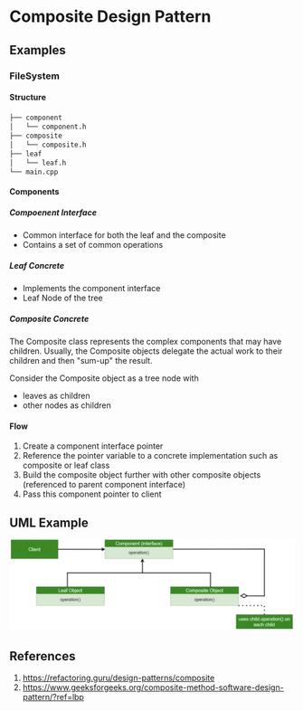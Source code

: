 # Composite Design Pattern

## Examples

### FileSystem

#### Structure
```
├── component
│   └── component.h
├── composite
│   └── composite.h
├── leaf
│   └── leaf.h
└── main.cpp
```

#### Components

##### Compoenent Interface
- Common interface for both the leaf and the composite
- Contains a set of common operations

##### Leaf Concrete
- Implements the component interface
- Leaf Node of the tree

##### Composite Concrete
The Composite class represents the complex components that may have children.
Usually, the Composite objects delegate the actual work to their children and
then "sum-up" the result.

Consider the Composite object as a tree node with
- leaves as children
- other nodes as children

#### Flow
1. Create a component interface pointer
2. Reference the pointer variable to a concrete implementation such as composite or leaf class
3. Build the composite object further with other composite objects (referenced to parent component interface)
4. Pass this component pointer to client


## UML Example
![UML Composite](../../imgs/uml-composite.png)

## References
1. https://refactoring.guru/design-patterns/composite
2. https://www.geeksforgeeks.org/composite-method-software-design-pattern/?ref=lbp